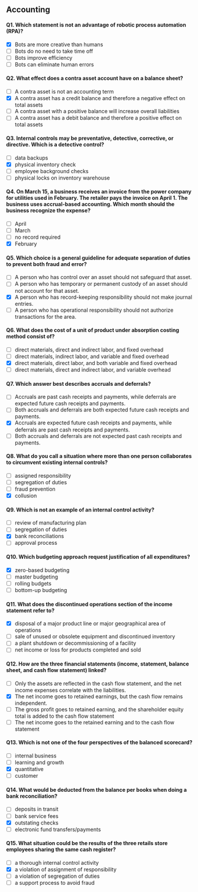 ## Accounting

#### Q1. Which statement is not an advantage of robotic process automation (RPA)?

- [x] Bots are more creative than humans
- [ ] Bots do no need to take time off
- [ ] Bots improve efficiency
- [ ] Bots can eliminate human errors

#### Q2. What effect does a contra asset account have on a balance sheet?

- [ ] A contra asset is not an accounting term
- [x] A contra asset has a credit balance and therefore a negative effect on total assets
- [ ] A contra asset with a positive balance will increase overall liabilities
- [ ] A contra asset has a debit balance and therefore a positive effect on total assets

#### Q3. Internal controls may be preventative, detective, corrective, or directive. Which is a detective control?

- [ ] data backups
- [x] physical inventory check
- [ ] employee background checks
- [ ] physical locks on inventory warehouse

#### Q4. On March 15, a business receives an invoice from the power company for utilities used in February. The retailer pays the invoice on April 1. The business uses accrual-based accounting. Which month should the business recognize the expense?

- [ ] April
- [ ] March
- [ ] no record required
- [x] February

#### Q5. Which choice is a general guideline for adequate separation of duties to prevent both fraud and error?

- [ ] A person who has control over an asset should not safeguard that asset.
- [ ] A person who has temporary or permanent custody of an asset should not account for that asset.
- [x] A person who has record-keeping responsibility should not make journal entries.
- [ ] A person who has operational responsibility should not authorize transactions for the area.

#### Q6. What does the cost of a unit of product under absorption costing method consist of?

- [ ] direct materials, direct and indirect labor, and fixed overhead
- [ ] direct materials, indirect labor, and variable and fixed overhead
- [x] direct materials, direct labor, and both variable and fixed overhead
- [ ] direct materials, direct and indirect labor, and variable overhead

#### Q7. Which answer best describes accruals and deferrals?

- [ ] Accruals are past cash receipts and payments, while deferrals are expected future cash receipts and payments.
- [ ] Both accruals and deferrals are both expected future cash receipts and payments.
- [x] Accruals are expected future cash receipts and payments, while deferrals are past cash receipts and payments.
- [ ] Both accruals and deferrals are not expected past cash receipts and payments.

#### Q8. What do you call a situation where more than one person collaborates to circumvent existing internal controls?

- [ ] assigned responsibility
- [ ] segregation of duties
- [ ] fraud prevention
- [x] collusion

#### Q9. Which is not an example of an internal control activity?

- [ ] review of manufacturing plan
- [ ] segregation of duties
- [x] bank reconciliations
- [ ] approval process

#### Q10. Which budgeting approach request justification of all expenditures?

- [x] zero-based budgeting
- [ ] master budgeting
- [ ] rolling budgets
- [ ] bottom-up budgeting

#### Q11. What does the discontinued operations section of the income statement refer to?

- [x] disposal of a major product line or major geographical area of operations
- [ ] sale of unused or obsolete equipment and discontinued inventory
- [ ] a plant shutdown or decommissioning of a facility
- [ ] net income or loss for products completed and sold

#### Q12. How are the three financial statements (income, statement, balance sheet, and cash flow statement) linked?

- [ ] Only the assets are reflected in the cash flow statement, and the net income expenses correlate with the liabilities.
- [x] The net income goes to retained earnings, but the cash flow remains independent.
- [ ] The gross profit goes to retained earning, and the shareholder equity total is added to the cash flow statement
- [ ] The net income goes to the retained earning and to the cash flow statement

#### Q13. Which is not one of the four perspectives of the balanced scorecard?

- [ ] internal business
- [ ] learning and growth
- [x] quantitative
- [ ] customer

#### Q14. What would be deducted from the balance per books when doing a bank reconciliation?

- [ ] deposits in transit
- [ ] bank service fees
- [x] outstating checks
- [ ] electronic fund transfers/payments

#### Q15. What situation could be the results of the three retails store employees sharing the same cash register?

- [ ] a thorough internal control activity
- [x] a violation of assignment of responsibility
- [ ] a violation of segregation of duties
- [ ] a support process to avoid fraud
